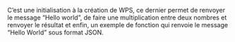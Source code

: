 C’est une initialisation à la création de WPS, ce dernier permet de renvoyer le message “Hello world”, de faire une multiplication entre deux nombres et renvoyer le résultat et enfin, un exemple de fonction qui renvoie le message “Hello World” sous format JSON.
